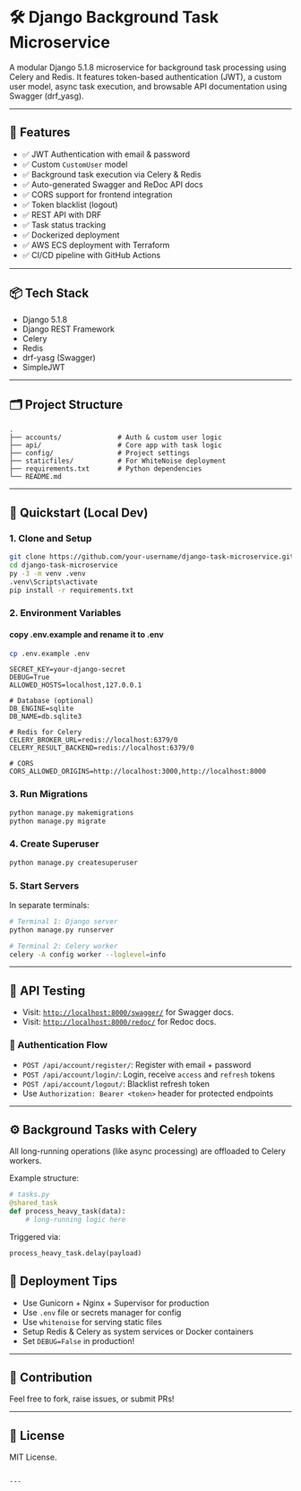 # 🛠️ Django Background Task Microservice

A modular Django 5.1.8 microservice for background task processing using Celery and Redis. It features token-based authentication (JWT), a custom user model, async task execution, and browsable API documentation using Swagger (drf_yasg).

---

## 🔧 Features

- ✅ JWT Authentication with email & password
- ✅ Custom `CustomUser` model
- ✅ Background task execution via Celery & Redis
- ✅ Auto-generated Swagger and ReDoc API docs
- ✅ CORS support for frontend integration
- ✅ Token blacklist (logout)
- ✅ REST API with DRF
- ✅ Task status tracking
- ✅ Dockerized deployment
- ✅ AWS ECS deployment with Terraform
- ✅ CI/CD pipeline with GitHub Actions

---

## 📦 Tech Stack

- Django 5.1.8
- Django REST Framework
- Celery
- Redis
- drf-yasg (Swagger)
- SimpleJWT

---

## 🗂️ Project Structure

```
.
├── accounts/              # Auth & custom user logic
├── api/                   # Core app with task logic
├── config/                # Project settings
├── staticfiles/           # For WhiteNoise deployment
├── requirements.txt       # Python dependencies
└── README.md
```

---

## 🚀 Quickstart (Local Dev)

### 1. Clone and Setup

```bash
git clone https://github.com/your-username/django-task-microservice.git
cd django-task-microservice
py -3 -m venv .venv
.venv\Scripts\activate
pip install -r requirements.txt
```

### 2. Environment Variables

#### copy .env.example and rename it to .env
```bash
cp .env.example .env
```

```env
SECRET_KEY=your-django-secret
DEBUG=True
ALLOWED_HOSTS=localhost,127.0.0.1

# Database (optional)
DB_ENGINE=sqlite
DB_NAME=db.sqlite3

# Redis for Celery
CELERY_BROKER_URL=redis://localhost:6379/0
CELERY_RESULT_BACKEND=redis://localhost:6379/0

# CORS
CORS_ALLOWED_ORIGINS=http://localhost:3000,http://localhost:8000
```

### 3. Run Migrations

```bash
python manage.py makemigrations
python manage.py migrate
```

### 4. Create Superuser

```bash
python manage.py createsuperuser
```

### 5. Start Servers

In separate terminals:

```bash
# Terminal 1: Django server
python manage.py runserver

# Terminal 2: Celery worker
celery -A config worker --loglevel=info
```

---

## 🧪 API Testing

- Visit: [`http://localhost:8000/swagger/`](http://localhost:8000/swagger/) for Swagger docs.
- Visit: [`http://localhost:8000/redoc/`](http://localhost:8000/redoc/) for Redoc docs.

### 🔐 Authentication Flow

- `POST /api/account/register/`: Register with email + password
- `POST /api/account/login/`: Login, receive `access` and `refresh` tokens
- `POST /api/account/logout/`: Blacklist refresh token
- Use `Authorization: Bearer <token>` header for protected endpoints

---

## ⚙️ Background Tasks with Celery

All long-running operations (like async processing) are offloaded to Celery workers.

Example structure:

```python
# tasks.py
@shared_task
def process_heavy_task(data):
    # long-running logic here
```

Triggered via:

```python
process_heavy_task.delay(payload)
```

## 🚀 Deployment Tips

- Use Gunicorn + Nginx + Supervisor for production
- Use `.env` file or secrets manager for config
- Use `whitenoise` for serving static files
- Setup Redis & Celery as system services or Docker containers
- Set `DEBUG=False` in production!

---

## 🤝 Contribution

Feel free to fork, raise issues, or submit PRs!

---

## 📜 License

MIT License.
```

---